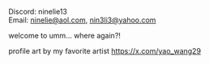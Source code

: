  Discord: ninelie13 <br>
 Email: ninelie@aol.com, nin3li3@yahoo.com <br>

welcome to umm... where again?!

profile art by my favorite artist https://x.com/yao_wang29
